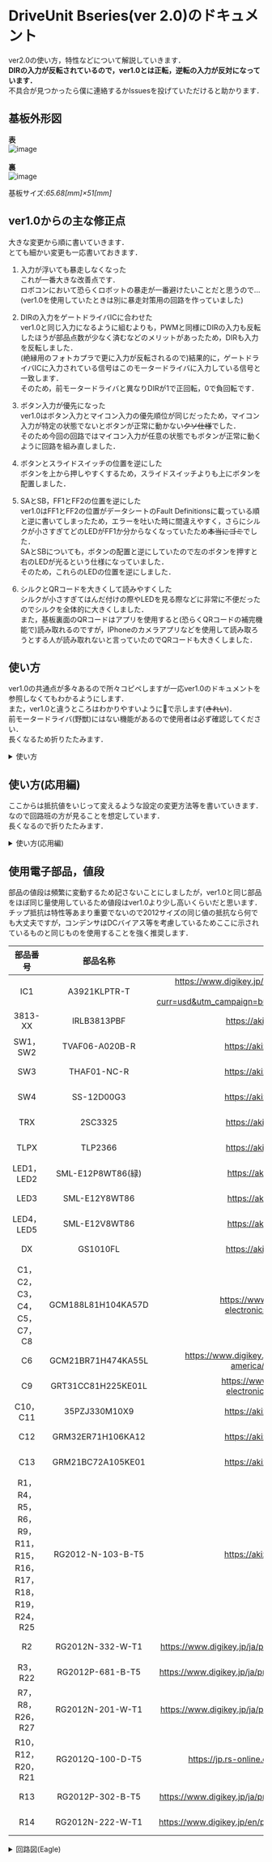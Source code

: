 # DriveUnit Bseries(ver 2.0)のドキュメント<br>
ver2.0の使い方，特性などについて解説していきます．<br>
**DIRの入力が反転されているので，ver1.0とは正転，逆転の入力が反対になっています．**<br>
不具合が見つかったら僕に連絡するかIssuesを投げていただけると助かります．

## 基板外形図<br>
**表**<br>
![image](https://user-images.githubusercontent.com/80198387/191909704-a31c348d-2af7-45b2-ad65-13e2a23591a7.png)<br>
<br>
**裏**<br>
![image](https://user-images.githubusercontent.com/80198387/191909916-40b41572-b584-40fb-99e5-1cd704760acc.png)<br>

基板サイズ:*65.68[mm]×51[mm]*

## ver1.0からの主な修正点
大きな変更から順に書いていきます．<br>
とても細かい変更も一応書いておきます．<br>
1. 入力が浮いても暴走しなくなった<br>
これが一番大きな改善点です．<br>
ロボコンにおいて恐らくロボットの暴走が一番避けたいことだと思うので...(ver1.0を使用していたときは別に暴走対策用の回路を作っていました)<br>

1. DIRの入力をゲートドライバICに合わせた<br>
ver1.0と同じ入力になるように組むよりも，PWMと同様にDIRの入力も反転したほうが部品点数が少なく済むなどのメリットがあったため，DIRも入力を反転しました．<br>
(絶縁用のフォトカプラで更に入力が反転されるので)結果的に，ゲートドライバICに入力されている信号はこのモータードライバに入力している信号と一致します．<br>
そのため，前モータードライバと異なりDIRが1で正回転，0で負回転です．<br>

1. ボタン入力が優先になった<br>
ver1.0はボタン入力とマイコン入力の優先順位が同じだったため，マイコン入力が特定の状態でないとボタンが正常に動かない~~クソ仕様~~でした．<br>
そのため今回の回路ではマイコン入力が任意の状態でもボタンが正常に動くように回路を組み直しました．<br>


1. ボタンとスライドスイッチの位置を逆にした<br>
ボタンを上から押しやすくするため，スライドスイッチよりも上にボタンを配置しました．

1. SAとSB，FF1とFF2の位置を逆にした<br>
ver1.0はFF1とFF2の位置がデータシートのFault Definitionsに載っている順と逆に書いてしまったため，エラーを吐いた時に間違えやすく，さらにシルクが小さすぎてどのLEDがFF1か分からなくなっていたため~~本当にゴミ~~でした．<br>
SAとSBについても，ボタンの配置と逆にしていたので左のボタンを押すと右のLEDが光るという仕様になっていました．<br>
そのため，これらのLEDの位置を逆にしました．

1. シルクとQRコードを大きくして読みやすくした<br>
シルクが小さすぎてはんだ付けの際やLEDを見る際などに非常に不便だったのでシルクを全体的に大きくしました．<br>
また，基板裏面のQRコードはアプリを使用すると(恐らくQRコードの補完機能で)読み取れるのですが，IPhoneのカメラアプリなどを使用して読み取ろうとする人が読み取れないと言っていたのでQRコードも大きくしました．<br>

## 使い方
ver1.0の共通点が多々あるので所々コピペしますが一応ver1.0のドキュメントを参照しなくてもわかるようにします．<br>
また，ver1.0と違うところはわかりやすいように💫で示します(~~きれい~~)．<br>
前モータードライバ(野獣)にはない機能があるので使用者は必ず確認してください．<br>
長くなるため折りたたみます．
<details><summary>使い方</summary>
  
  まずはLAP/SM切り替えスイッチについて説明していきます．
  - LAP/SM切り替えスイッチ
  ![image](https://user-images.githubusercontent.com/80198387/191911726-11384aca-9bdc-45bb-8d52-744c9ad349c3.png)<br>
  このスイッチは名前の通り，LAP方式とSM方式を切り替えることできるスイッチです．<br>
基板にあるシルクの通り，スライドスイッチを"SM"の文字の方にスライドするとSM方式，"LAP"の文字の方にスライドするとLAP方式となります．<br>
SM方式を採用する場合にはPWMピンにはPWM信号を流し，DIRピンには回転方向の信号を流してください(下の表参照)<br>
LAP方式を採用する場合はPWMピンには何も繋げずに**DIRピンに**PWM信号を流してください．<br>
LAP/SM方式の場合の各ピンの真理値表は以下のようになっています．<br>

    |PWM|DIR|出力(SM)|
    |:---:|:---:|:---:|
    |1~100%|0|負回転💫|
    |1~100%|1|正回転💫|
    |0%|$\phi$|ブレーキ|

    |DIR|出力(LAP)|
    |:---:|:---:|
    |0~49%|負回転💫|
    |50%|無回転|
    |51~100%|正回転💫|

    LAP方式とSM方式の違いは[このページ](https://note.suzakugiken.jp/motordriver-sm-and-lap-tutorial-a/)を参照してください．<br> 
    安全性や効率の観点から基本的にはSM方式を採用してください．

- 手動・テストボタン
    ![image](https://user-images.githubusercontent.com/80198387/192487169-db56effd-165f-45c2-8e81-e102f582a79a.png)<br>
  
    このボタンを押すことで手動でモーターを動かすことができます．<br>
    モータが駆動しないとき，このモータードライバの問題かその他の問題かを判別したり，機構がちゃんと動くかのテスト等に活用してください．<br>
    SAボタンを押すと正回転，SBボタンを押すと負回転になります．<br>
    💫PWM信号による入力よりもボタン入力が優先になっています．<br>
    💫LAP方式でもこのボタンを使用することができます．

- ファルトフラグ，RESETボタン
    ![image](https://user-images.githubusercontent.com/80198387/192526474-cfcf8ce5-c83d-4db7-b4f4-c8772744b444.png)<br>

    このLEDが光っているということはなにかこのモータードライバに不具合があるということです．<br>
    なんの不具合があるかは下の表を参考にしてください．<br>

    ![image](https://user-images.githubusercontent.com/80198387/178094685-a0b9effb-837c-4c6a-9758-a55f66cc4fcf.png)<br>

    ちなみに，この表のFault LatchedにYesがついているエラーは，もしエラーの状態が治ったとしてもリセットボタンを押さないとエラーが出力されたまま動作しなくなるので，リセットボタンを押してください．<br>
    
    また，この表だけじゃ情報不足でわからないと思います．<br>全部英語ですがA3921のデータシートのp12~p13に乗っています．A3921のデータシートは[公式サイト](https://www.allegromicro.com/ja-jp/products/motor-drivers/brush-dc-motor-drivers/a3921/)からダウンロードしてください．<br>
    ちなみに，このモータードライバを設計するときにA3921のデータシートを読むモチベのためにQiitaで記事を書いたので，A3921を使いたい!みたいなことがあれば[ここ](https://qiita.com/issaimaru/items/3c1aff6e6718ecfb7793)から飛んでください．<br>

    ![image](https://user-images.githubusercontent.com/80198387/192526681-6113c71f-9f31-44e2-a994-763d83a16ef9.png)<br>

    リセットボタンを押すとA3921がスリープモードに入り，動作しなくなります．(離すと再び動作します．)<br>
    スリープモードに入ることで，A3921が検知していた異常が全てリセットされます．<br>

- 回転方向表示LED
    ![image](https://user-images.githubusercontent.com/80198387/192529227-c8eb28e4-8992-442a-a62a-8ed616e08840.png)<br>

    このLEDの表示を見ることで，モータがどちらの方向に回転しているかを知ることができます．<br>
    PowerUnit BseriesのOUT+の電位がOUT-よりも高くなっているときのモータの回転方向を正とすると，SAが光っているときは正回転を，SBが光っているときは負回転をしています．<br>
    ちなみに，SM方式の場合は片方のみLEDが光りますが，LAP方式の場合は両方のLEDが光るはずです．<br>
    LAP方式の場合はLEDの光の強さで回転方向を読み取ってください．(SAの光の方が強ければ正回転，SBの光の方が強ければ負回転です．)<br>

- 電源表示LED

    ![image](https://user-images.githubusercontent.com/80198387/192531144-9ee1c0c2-3673-45f3-a505-6b5497403647.png)<br>
    DUBがちゃんと電源に接続されているなら，このLEDが光っているはずです．<br>
    PowerUnit Bseriesか遠野に挿している場合で，電源に接続しているのにこのLEDが光らない場合は非常停止スイッチが接続されていない可能性があります．<br>
    PowerUnit Bseriesか遠野の「SWITCH」に非常停止スイッチがしっかりと接続されているかを確認してください．<br>


 - GitHub QRコード

    ![image](https://user-images.githubusercontent.com/80198387/192532717-7e31bc1d-4c9c-4eac-b6e9-72fb7223bb88.png)<br>

    ~~このページにアクセスしているということはこのQRコードから飛んできたということは置いといて~~一応説明しておきます．<br>
     このQRコードを読み込むことでこのページに飛ぶことができます．<br>
    使用前には極力このページに飛んで仕様を再確認しておくと良いでしょう．<br>
    ちなみに，レポジトリ名が「DriveUnit Bseries」ではなく「MoterDriver_v1」なのはリポジトリ名を変更するとURLが変更されるためこのQRコードからこのページに飛ぶことができなくなるからです......(ver2.0なのにMoterDriver_v1???)

    基本的には以上がver2.0のDUBの機能です．<br>
    機能など，このモータドライバについて質問があれば何らかの手段で僕に連絡していただければ答えます．<br>

</details>

## 使い方(応用編)
ここからは抵抗値をいじって変えるような設定の変更方法等を書いていきます．<br>
なので回路班の方が見ることを想定しています．<br>
長くなるので折りたたみます．
<details><summary>使い方(応用編)</summary>

  - デッドタイムの調整<br>
    このモータードライバはデッドタイムを変更することができます．<br>
    どこで変えることができるかというと，R13の抵抗値を変えることで変更することができます．<br>
    R13には3kΩから240kΩまでの2012サイズのチップ抵抗を接続してください．<br>
    デッドタイムとR13の抵抗値の関係は次の近似式で計算することができます．<br>
  
    $$
    t_{DEAD}(nom)=50+\frac{7200}{1.2+\frac{200}{R_{DEAD}}}
    $$
  
    ここで， $R_{DEAD}$ の単位は[kΩ]， $t_{DEAD}$ の単位は[ns]です．<br>

  - 短絡検出の基準電圧の調整<br>
    このモータードライバはハイサイドのFETがオンになっているときの電圧を監視してその値がゲートドライバICのVDSTHピンに入力されている電圧よりも高ければ短絡していると判断しエラーを出力しています．<br>
    まず，正常の場合は下記の画像のように電圧降下が殆どモータで起きるのでハイサイドのFETでの電圧降下は非常に小さいです．<br>
    ![MD説明_正常ver](https://user-images.githubusercontent.com/80198387/192555059-98366a7a-57f9-4990-a021-c86d6dcd2e78.png)<br>
    次に，短絡している場合は下記の画像のようにモータを介さずに電流が流れるためFETでの電圧降下が非常に大きくなります．<br>
    ![MD説明_短絡ver](https://user-images.githubusercontent.com/80198387/192559019-e55fc840-215e-436d-b2b4-3d15473c8da4.png)<br>
    この仕組みを利用して短絡検出を行っていますが，VDSTHピンに入力される電圧が大きすぎても短絡が検出されにくくなり，逆に小さすぎても短絡してないときにエラーが発生する可能性が出てきてしまうため，VDSTHに入力する電圧の検討は重要です．<br>
    VDSTHに入力する値はR2，R14の抵抗値を調整することで変更することが可能であり，内部で以下のような回路になっています．<br>
    ![image](https://user-images.githubusercontent.com/80198387/192560222-00d1b02d-31b2-45ce-a205-5065ee2a3e13.png)<br>
    ここで，2.2kΩの方がR14，3.3kΩの方がR2です．<br>
    式で書いたほうがわかりやすいと思うので...<br>
  
    $$
    V_{DSTH}=5\times\frac{R2}{R2+R14}
    $$
  
    で求められます．<br>
    ここで，V5ピンから出力される電流を小さくするためR2とR14には大きな値の抵抗を使用することを推奨します．
</details>

## 使用電子部品，値段
  部品の値段は頻繁に変動するため記さないことにしましたが，ver1.0と同じ部品をほぼ同じ量使用しているため値段はver1.0より少し高いくらいだと思います．<br>
  チップ抵抗は特性等あまり重要でないので2012サイズの同じ値の抵抗なら何でも大丈夫ですが，コンデンサはDCバイアス等を考慮しているためここに示されているものと同じものを使用することを強く推奨します．<br>

  |部品番号|部品名称|リンク|個数|
  |:---------:|:---:|:---:|:---:|
  |IC1|A3921KLPTR-T|https://www.digikey.jp/en/products/detail/A3921KLPTR-T/620-1523-6-ND/4318336?curr=usd&utm_campaign=buynow&utm_medium=aggregator&utm_source=octopart|1個|
  |3813-XX|IRLB3813PBF|https://akizukidenshi.com/catalog/g/gI-06270/|4個|
  |SW1，SW2|TVAF06-A020B-R|https://akizukidenshi.com/catalog/g/gP-14888/|2個|
  |SW3|THAF01-NC-R|https://akizukidenshi.com/catalog/g/gP-14887/|1個|
  |SW4|SS-12D00G3|https://akizukidenshi.com/catalog/g/gP-15707/|1個|
  |TRX|2SC3325|https://akizukidenshi.com/catalog/g/gI-00628/|4個|
  |TLPX|TLP2366|https://akizukidenshi.com/catalog/g/gI-11342/|2個|
  |LED1，LED2|SML-E12P8WT86(緑)|https://akizukidenshi.com/catalog/g/gI-11878|2個|
  |LED3|SML-E12Y8WT86|https://akizukidenshi.com/catalog/g/gI-11880|1個|
  |LED4，LED5|SML-E12V8WT86|https://akizukidenshi.com/catalog/g/gI-11879|2個|
  |DX|GS1010FL|https://akizukidenshi.com/catalog/g/gI-06014/|5個|
  |C1，C2，C3，C4，C5，C7，C8|GCM188L81H104KA57D|https://www.digikey.jp/en/products/detail/murata-electronics/GCM188L81H104KA57D/2591908|7個|
  |C6|GCM21BR71H474KA55L|https://www.digikey.jp/ja/products/detail/murata-electronics-north-america/GCM21BR71H474KA55L/1641707|1個|
  |C9|GRT31CC81H225KE01L|https://www.digikey.jp/ja/products/detail/murata-electronics/GRT31CC81H225KE01L/5416844|1個|
  |C10，C11|35PZJ330M10X9|https://akizukidenshi.com/catalog/g/gP-16867/|2個|
  |C12|GRM32ER71H106KA12|https://akizukidenshi.com/catalog/g/gP-16113/|1個|
  |C13|GRM21BC72A105KE01|https://akizukidenshi.com/catalog/g/gP-13699/|1個|
  |R1，R4，R5，R6，R9，R11，R15，R16，R17，R18，R19，R24，R25|RG2012-N-103-B-T5|https://akizukidenshi.com/catalog/g/gR-11797/|13個|
  |R2|RG2012N-332-W-T1|https://www.digikey.jp/ja/products/detail/susumu/RG2012N-332-W-T1/600888|1個|
  |R3，R22|RG2012P-681-B-T5|https://www.digikey.jp/ja/products/detail/susumu/RG2012P-681-B-T5/1266877|2個|
  |R7，R8，R26，R27|RG2012N-201-W-T1|https://www.digikey.jp/ja/products/detail/susumu/RG2012N-201-W-T1/600671|4個|
  |R10，R12，R20，R21|RG2012Q-100-D-T5|https://jp.rs-online.com/web/p/surface-mount-resistors/6379813|4個|
  |R13|RG2012P-302-B-T5|https://www.digikey.jp/ja/products/detail/susumu/RG2012P-302-B-T5/1240739|1個|
  |R14|RG2012N-222-W-T1|https://www.digikey.jp/en/products/detail/susumu/RG2012N-222-W-T1/600696|1個|

<details><summary>回路図(Eagle)</summary>

  ![DriveUnit_ver2 0](https://user-images.githubusercontent.com/80198387/192726514-a8a08fc6-c1b1-49f9-ad89-fda65d5d251a.png)

    
</details>
